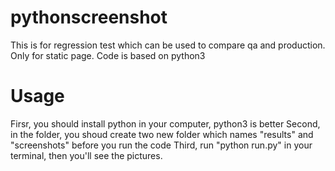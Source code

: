 # pythonscreenshot
This is for regression test which can be used to compare qa and production.
Only for static page.
Code is based on python3

# Usage
Firsr, you should install python in your computer, python3 is better
Second, in the folder, you shoud create two new folder which names "results" and "screenshots" before you run the code
Third, run "python run.py" in your terminal, then you'll see the pictures.
